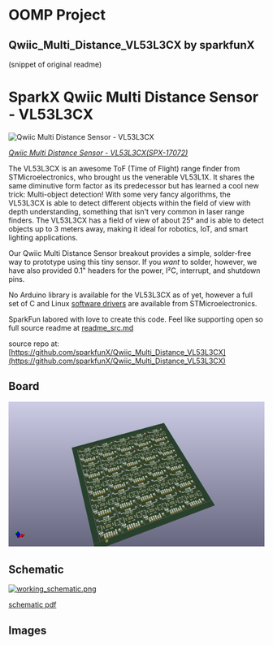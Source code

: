 # OOMP Project  
## Qwiic_Multi_Distance_VL53L3CX  by sparkfunX  
  
(snippet of original readme)  
  
SparkX Qwiic Multi Distance Sensor - VL53L3CX  
========================================  
  
![Qwiic Multi Distance Sensor - VL53L3CX](https://cdn.sparkfun.com/assets/parts/1/6/0/3/4/17072-Qwiic_Multi_Distance_Sensor_-_VL53L3CX-01.jpg)  
  
[*Qwiic Multi Distance Sensor - VL53L3CX(SPX-17072)*](https://www.sparkfun.com/products/17072)  
  
The VL53L3CX is an awesome ToF (Time of Flight) range finder from STMicroelectronics, who brought us the venerable VL53L1X. It shares the same diminutive form factor as its predecessor but has learned a cool new trick: Multi-object detection! With some very fancy algorithms, the VL53L3CX is able to detect different objects within the field of view with depth understanding, something that isn't very common in laser range finders. The VL53L3CX has a field of view of about 25° and is able to detect objects up to 3 meters away, making it ideal for robotics, IoT, and smart lighting applications.   
  
Our Qwiic Multi Distance Sensor breakout provides a simple, solder-free way to prototype using this tiny sensor. If you _want_ to solder, however, we have also provided 0.1" headers for the power, I²C, interrupt, and shutdown pins.   
  
No Arduino library is available for the VL53L3CX as of yet, however a full set of C and Linux [software drivers](https://www.st.com/content/st_com/en/products/embedded-software/proximity-sensors-software/stsw-img015.html) are available from STMicroelectronics.  
  
SparkFun labored with love to create this code. Feel like supporting open so  
  full source readme at [readme_src.md](readme_src.md)  
  
source repo at: [https://github.com/sparkfunX/Qwiic_Multi_Distance_VL53L3CX](https://github.com/sparkfunX/Qwiic_Multi_Distance_VL53L3CX)  
## Board  
  
[![working_3d.png](working_3d_600.png)](working_3d.png)  
## Schematic  
  
[![working_schematic.png](working_schematic_600.png)](working_schematic.png)  
  
[schematic pdf](working_schematic.pdf)  
## Images  
